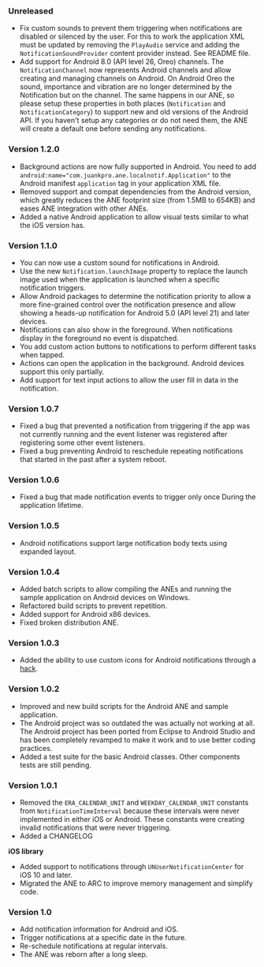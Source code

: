 ### Unreleased
* Fix custom sounds to prevent them triggering when notifications are disabled
  or silenced by the user. For this to work the application XML must be updated by removing the
  `PlayAudio` service and adding the `NotificationSoundProvider` content provider instead.
  See README file.
* Add support for Android 8.0 (API level 26, Oreo) channels. The `NotificationChannel` now
  represents Android channels and allow creating and managing channels on Android. On Android
  Oreo the sound, importance and vibration are no longer determined by the Notification but
  on the channel. The same happens in our ANE, so please setup these properties in both places
  (`Notification` and `NotificationCategory`) to support new and old versions of the Android API.
  If you haven't setup any categories or do not need them, the ANE will create a default one
  before sending any notifications.

### Version 1.2.0
* Background actions are now fully supported in Android.
  You need to add `android:name="com.juankpro.ane.localnotif.Application"` to the Android
  manifest `application` tag in your application XML file.
* Removed support and compat dependencies from the Android version, which greatly reduces the ANE
  footprint size (from 1.5MB to 654KB) and eases ANE integration with other ANEs.
* Added a native Android application to allow visual tests similar to what the iOS version has.

### Version 1.1.0
* You can now use a custom sound for notifications in Android.
* Use the new `Notification.launchImage` property to replace the launch image used when the
  application is launched when a specific notification triggers.
* Allow Android packages to determine the notification priority to allow a more fine-grained
  control over the notification presence and allow showing a heads-up notification for
  Android 5.0 (API level 21) and later devices.
* Notifications can also show in the foreground. When notifications display in the foreground
  no event is dispatched.
* You add custom action buttons to notifications to perform different tasks when tapped.
* Actions can open the application in the background. Android devices support this only partially.
* Add support for text input actions to allow the user fill in data in the notification.

### Version 1.0.7
* Fixed a bug that prevented a notification from triggering if the app was not currently
  running and the event listener was registered after registering some other event listeners.
* Fixed a bug preventing Android to reschedule repeating notifications that started in the
  past after a system reboot.

### Version 1.0.6
* Fixed a bug that made notification events to trigger only once During the application
  lifetime.

### Version 1.0.5
* Android notifications support large notification body texts using expanded layout.

### Version 1.0.4
* Added batch scripts to allow compiling the ANEs and running the sample application on
  Android devices on Windows.
* Refactored build scripts to prevent repetition.
* Added support for Android x86 devices.
* Fixed broken distribution ANE.

### Version 1.0.3
* Added the ability to use custom icons for Android notifications through a
  [hack](https://github.com/juank-pa/JKLocalNotifications-ANE#adding-android-custom-icons-hack).

### Version 1.0.2
* Improved and new build scripts for the Android ANE and sample application.
* The Android project was so outdated the was actually not working at all. The Android project
  has been ported from Eclipse to Android Studio and has been completely revamped to make it work
  and to use better coding practices.
* Added a test suite for the basic Android classes. Other components tests are still pending.

### Version 1.0.1
* Removed the `ERA_CALENDAR_UNIT` and `WEEKDAY_CALENDAR_UNIT` constants from `NotificationTimeInterval`
  because these intervals were never implemented in either iOS or Android. These
  constants were creating invalid notifications that were never triggering.
* Added a CHANGELOG

**iOS library**
* Added support to notifications through `UNUserNotificationCenter` for iOS 10 and later.
* Migrated the ANE to ARC to improve memory management and simplify code.

### Version 1.0
* Add notification information for Android and iOS.
* Trigger notifications at a specific date in the future.
* Re-schedule notifications at regular intervals.
* The ANE was reborn after a long sleep.

